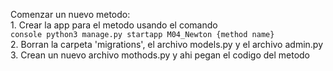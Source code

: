 Comenzar un nuevo metodo:   
    1. Crear la app para el metodo usando el comando  
        ```console
        python3 manage.py startapp M04_Newton {method name}
        ```  
    2. Borran la carpeta 'migrations', el archivo models.py y el archivo admin.py  
    3. Crean un nuevo archivo mothods.py y ahi pegan el codigo del metodo